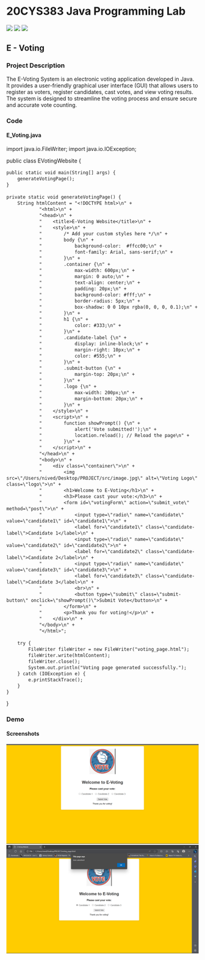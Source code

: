 # 20CYS383 Java Programming Lab
![](https://img.shields.io/badge/Batch-21CYS-lightgreen) ![](https://img.shields.io/badge/UG-blue) ![](https://img.shields.io/badge/Subject-JPL-blue)
 
## E - Voting

### Project Description

<p text-align: justify;>The E-Voting System is an electronic voting application developed in Java. It provides a user-friendly graphical user interface (GUI) that allows users to register as voters, register candidates, cast votes, and view voting results. The system is designed to streamline the voting process and ensure secure and accurate vote counting.</p>

### Code

#### E_Voting.java

import java.io.FileWriter;
import java.io.IOException;

public class EVotingWebsite {

    public static void main(String[] args) {
        generateVotingPage();
    }

    private static void generateVotingPage() {
        String htmlContent = "<!DOCTYPE html>\n" +
                "<html>\n" +
                "<head>\n" +
                "    <title>E-Voting Website</title>\n" +
                "    <style>\n" +
                "        /* Add your custom styles here */\n" +
                "        body {\n" +
                "            background-color:  #ffcc00;\n" +
                "            font-family: Arial, sans-serif;\n" +
                "        }\n" +
                "        .container {\n" +
                "            max-width: 600px;\n" +
                "            margin: 0 auto;\n" +
                "            text-align: center;\n" +
                "            padding: 20px;\n" +
                "            background-color: #fff;\n" +
                "            border-radius: 5px;\n" +
                "            box-shadow: 0 0 10px rgba(0, 0, 0, 0.1);\n" +
                "        }\n" +
                "        h1 {\n" +
                "            color: #333;\n" +
                "        }\n" +
                "        .candidate-label {\n" +
                "            display: inline-block;\n" +
                "            margin-right: 10px;\n" +
                "            color: #555;\n" +
                "        }\n" +
                "        .submit-button {\n" +
                "            margin-top: 20px;\n" +
                "        }\n" +
                "        .logo {\n" +
                "            max-width: 200px;\n" +
                "            margin-bottom: 20px;\n" +
                "        }\n" +
                "    </style>\n" +
                "    <script>\n" +
                "        function showPrompt() {\n" +
                "            alert('Vote submitted!');\n" +
                "            location.reload(); // Reload the page\n" +
                "        }\n" +
                "    </script>\n" +
                "</head>\n" +
                "<body>\n" +
                "    <div class=\"container\">\n" +
                "        <img src=\"/Users/nived/Desktop/PROJECT/src/image.jpg\" alt=\"Voting Logo\" class=\"logo\">\n" +
                "        <h1>Welcome to E-Voting</h1>\n" +
                "        <h3>Please cast your vote:</h3>\n" +
                "        <form id=\"votingForm\" action=\"submit_vote\" method=\"post\">\n" +
                "            <input type=\"radio\" name=\"candidate\" value=\"candidate1\" id=\"candidate1\">\n" +
                "            <label for=\"candidate1\" class=\"candidate-label\">Candidate 1</label>\n" +
                "            <input type=\"radio\" name=\"candidate\" value=\"candidate2\" id=\"candidate2\">\n" +
                "            <label for=\"candidate2\" class=\"candidate-label\">Candidate 2</label>\n" +
                "            <input type=\"radio\" name=\"candidate\" value=\"candidate3\" id=\"candidate3\">\n" +
                "            <label for=\"candidate3\" class=\"candidate-label\">Candidate 3</label>\n" +
                "            <br>\n" +
                "            <button type=\"submit\" class=\"submit-button\" onclick=\"showPrompt()\">Submit Vote</button>\n" +
                "        </form>\n" +
                "        <p>Thank you for voting!</p>\n" +
                "    </div>\n" +
                "</body>\n" +
                "</html>";

        try {
            FileWriter fileWriter = new FileWriter("voting_page.html");
            fileWriter.write(htmlContent);
            fileWriter.close();
            System.out.println("Voting page generated successfully.");
        } catch (IOException e) {
            e.printStackTrace();
        }
    }
}

### Demo
#### Screenshots

<center><img src = "S1.png"></center>
<center><img src = "S2.png"></center>
